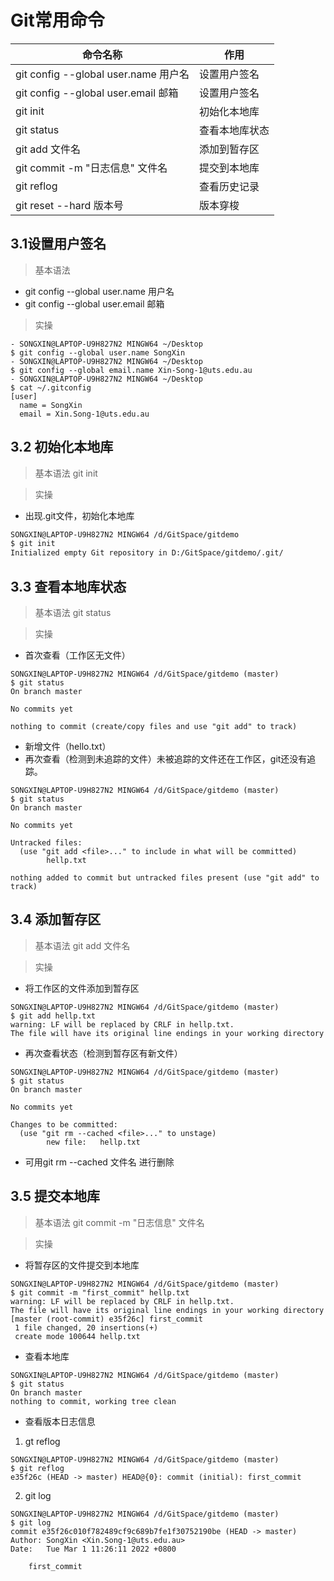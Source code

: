Git常用命令
=======

|命令名称 |作用|
|----|----|
|git config --global user.name 用户名 |设置用户签名|
|git config --global user.email 邮箱 |设置用户签名
|git init |初始化本地库
|git status |查看本地库状态
|git add 文件名 |添加到暂存区
|git commit -m "日志信息" 文件名 |提交到本地库
|git reflog |查看历史记录
|git reset --hard 版本号 |版本穿梭

## 3.1设置用户签名
> 基本语法
- git config --global user.name 用户名
- git config --global user.email 邮箱

> 实操 
```
- SONGXIN@LAPTOP-U9H827N2 MINGW64 ~/Desktop
$ git config --global user.name SongXin
- SONGXIN@LAPTOP-U9H827N2 MINGW64 ~/Desktop
$ git config --global email.name Xin-Song-1@uts.edu.au
- SONGXIN@LAPTOP-U9H827N2 MINGW64 ~/Desktop
$ cat ~/.gitconfig
[user]
  name = SongXin
  email = Xin.Song-1@uts.edu.au
```
## 3.2 初始化本地库
> 基本语法
git init

>实操
- 出现.git文件，初始化本地库
```bash
SONGXIN@LAPTOP-U9H827N2 MINGW64 /d/GitSpace/gitdemo
$ git init
Initialized empty Git repository in D:/GitSpace/gitdemo/.git/
```


## 3.3 查看本地库状态
> 基本语法
git status

> 实操
- 首次查看（工作区无文件）
```
SONGXIN@LAPTOP-U9H827N2 MINGW64 /d/GitSpace/gitdemo (master)
$ git status
On branch master

No commits yet

nothing to commit (create/copy files and use "git add" to track)

```
- 新增文件（hello.txt）
- 再次查看（检测到未追踪的文件）未被追踪的文件还在工作区，git还没有追踪。
```
SONGXIN@LAPTOP-U9H827N2 MINGW64 /d/GitSpace/gitdemo (master)
$ git status
On branch master

No commits yet

Untracked files:
  (use "git add <file>..." to include in what will be committed)
        hellp.txt

nothing added to commit but untracked files present (use "git add" to track)

```




## 3.4 添加暂存区
> 基本语法
git add 文件名

> 实操
- 将工作区的文件添加到暂存区
```
SONGXIN@LAPTOP-U9H827N2 MINGW64 /d/GitSpace/gitdemo (master)
$ git add hellp.txt
warning: LF will be replaced by CRLF in hellp.txt.
The file will have its original line endings in your working directory
```
- 再次查看状态（检测到暂存区有新文件）
```
SONGXIN@LAPTOP-U9H827N2 MINGW64 /d/GitSpace/gitdemo (master)
$ git status
On branch master

No commits yet

Changes to be committed:
  (use "git rm --cached <file>..." to unstage)
        new file:   hellp.txt
```
- 可用git rm --cached 文件名 进行删除

## 3.5 提交本地库
> 基本语法
git commit -m "日志信息" 文件名

>实操
- 将暂存区的文件提交到本地库
```
SONGXIN@LAPTOP-U9H827N2 MINGW64 /d/GitSpace/gitdemo (master)
$ git commit -m "first_commit" hellp.txt
warning: LF will be replaced by CRLF in hellp.txt.
The file will have its original line endings in your working directory
[master (root-commit) e35f26c] first_commit
 1 file changed, 20 insertions(+)
 create mode 100644 hellp.txt
 ```
- 查看本地库
```
SONGXIN@LAPTOP-U9H827N2 MINGW64 /d/GitSpace/gitdemo (master)
$ git status
On branch master
nothing to commit, working tree clean
```
- 查看版本日志信息
1. gt reflog
```
SONGXIN@LAPTOP-U9H827N2 MINGW64 /d/GitSpace/gitdemo (master)
$ git reflog
e35f26c (HEAD -> master) HEAD@{0}: commit (initial): first_commit
```
2. git log
```
SONGXIN@LAPTOP-U9H827N2 MINGW64 /d/GitSpace/gitdemo (master)
$ git log
commit e35f26c010f782489cf9c689b7fe1f30752190be (HEAD -> master)
Author: SongXin <Xin.Song-1@uts.edu.au>
Date:   Tue Mar 1 11:26:11 2022 +0800

    first_commit
```
